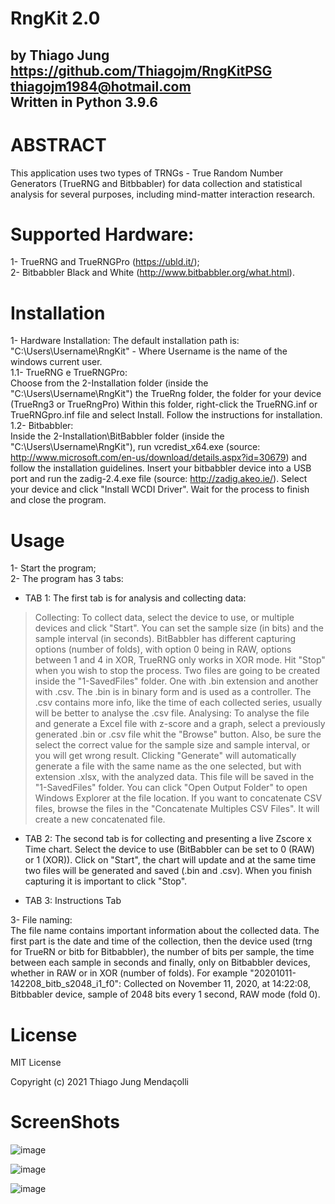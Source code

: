 # RngKit 2.0
by Thiago Jung  
https://github.com/Thiagojm/RngKitPSG  
thiagojm1984@hotmail.com  
Written in Python 3.9.6
-----------------------

# ABSTRACT

This application uses two types of TRNGs - True Random Number Generators (TrueRNG and Bitbbabler)
for data collection and statistical analysis for several purposes, including mind-matter interaction research.


# Supported Hardware:

1- TrueRNG and TrueRNGPro (https://ubld.it/);  
2- Bitbabbler Black and White (http://www.bitbabbler.org/what.html).

# Installation

1- Hardware Installation:
    The default installation path is: "C:\Users\Username\RngKit" - Where Username is the name of the windows current user.  
    1.1- TrueRNG e TrueRNGPro:  
         Choose from the 2-Installation folder (inside the "C:\Users\Username\RngKit") the TrueRng folder, the folder for your device (TrueRng3 or TrueRngPro)
         Within this folder, right-click the TrueRNG.inf or TrueRNGpro.inf file and select Install. Follow the instructions for installation.  
    1.2- Bitbabbler:  
         Inside the 2-Installation\BitBabbler folder (inside the "C:\Users\Username\RngKit"), run vcredist_x64.exe (source: http://www.microsoft.com/en-us/download/details.aspx?id=30679) and follow the installation guidelines.
         Insert your bitbabbler device into a USB port and run the zadig-2.4.exe file (source: http://zadig.akeo.ie/). Select your device and click "Install WCDI Driver".
         Wait for the process to finish and close the program.

# Usage

1- Start the program;  
2- The program has 3 tabs:
- TAB 1: The first tab is for analysis and collecting data:
> Collecting:
To collect data, select the device to use, or multiple devices and click "Start". You can set the sample size (in bits) and the sample interval (in seconds). 
BitBabbler has different capturing options (number of folds), with option 0 being in RAW, options between 1 and 4 in XOR, TrueRNG only works in XOR mode.
Hit "Stop" when you wish to stop the process. Two files are going to be created inside the "1-SavedFiles" folder. One with .bin extension and another with .csv.
The .bin is in binary form and is used as a controller. The .csv contains more info, like the time of each collected series, usually will be better to analyse the .csv file.
> Analysing:
To analyse the file and generate a Excel file with z-score and a graph, select a previously generated .bin or .csv file whit the "Browse" button.
Also, be sure the select the correct value for the sample size and sample interval, or you will get wrong result.
Clicking "Generate" will automatically generate a file with the same name as the one selected, but with extension .xlsx, with the analyzed data.
This file will be saved in the "1-SavedFiles" folder. You can click "Open Output Folder" to open Windows Explorer at the file location.
If you want to concatenate CSV files, browse the files in the "Concatenate Multiples CSV Files". It will create a new concatenated file.

- TAB 2: The second tab is for collecting and presenting a live Zscore x Time chart.
Select the device to use (BitBabbler can be set to 0 (RAW) or 1 (XOR)).
Click on "Start", the chart will update and at the same time two files will be generated and saved (.bin and .csv).
When you finish capturing it is important to click "Stop".

- TAB 3: Instructions Tab

3- File naming:  
The file name contains important information about the collected data.
The first part is the date and time of the collection, then the device used (trng for TrueRN or bitb for Bitbabbler), the number of bits per sample, the time between each sample in seconds and finally, only on Bitbabbler devices, whether in RAW or in XOR (number of folds).
For example "20201011-142208_bitb_s2048_i1_f0": Collected on November 11, 2020, at 14:22:08, Bitbbabler device, sample of 2048 bits every 1 second, RAW mode (fold 0).

# License

MIT License

Copyright (c) 2021 Thiago Jung Mendaçolli

# ScreenShots

![image](https://user-images.githubusercontent.com/30575561/99856631-24449680-2b68-11eb-9d12-2537df1ddb6a.png)

![image](https://user-images.githubusercontent.com/30575561/99856669-3aeaed80-2b68-11eb-85e5-5df83d0e19a3.png)

![image](https://user-images.githubusercontent.com/30575561/99856685-45a58280-2b68-11eb-9a5b-a7f71be7dd32.png)

